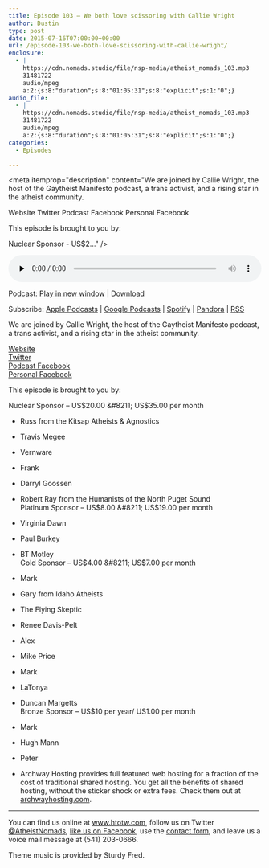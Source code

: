 ```yaml
---
title: Episode 103 – We both love scissoring with Callie Wright
author: Dustin
type: post
date: 2015-07-16T07:00:00+00:00
url: /episode-103-we-both-love-scissoring-with-callie-wright/
enclosure:
  - |
    https://cdn.nomads.studio/file/nsp-media/atheist_nomads_103.mp3
    31481722
    audio/mpeg
    a:2:{s:8:"duration";s:8:"01:05:31";s:8:"explicit";s:1:"0";}
audio_file:
  - |
    https://cdn.nomads.studio/file/nsp-media/atheist_nomads_103.mp3
    31481722
    audio/mpeg
    a:2:{s:8:"duration";s:8:"01:05:31";s:8:"explicit";s:1:"0";}
categories:
  - Episodes

---
```

<div itemscope itemtype="http://schema.org/AudioObject">
  <meta itemprop="name" content="Episode 103 &#8211; We both love scissoring with Callie Wright" />
  
  <meta itemprop="uploadDate" content="2015-07-16T01:00:00-06:00" />
  
  <meta itemprop="encodingFormat" content="audio/mpeg" />
  
  <meta itemprop="duration" content="PT1H05M31S" />
  
  <meta itemprop="description" content="We are joined by Callie Wright, the host of the Gaytheist Manifesto podcast, a trans activist, and a rising star in the atheist community.

Website
Twitter
Podcast Facebook
Personal Facebook

This episode is brought to you by:

Nuclear Sponsor - US$2..." />
  
  <meta itemprop="contentUrl" content="https://dts.podtrac.com/redirect.mp3/cdn.nomads.studio/file/nsp-media/atheist_nomads_103.mp3" />
  
  <meta itemprop="contentSize" content="30.0" />
  </p> 
  
  <div class="powerpress_player" id="powerpress_player_8360">
    <audio class="wp-audio-shortcode" id="audio-5133-104" preload="none" style="width: 100%;" controls="controls"><source type="audio/mpeg" src="https://dts.podtrac.com/redirect.mp3/cdn.nomads.studio/file/nsp-media/atheist_nomads_103.mp3?_=104" /><a href="https://dts.podtrac.com/redirect.mp3/cdn.nomads.studio/file/nsp-media/atheist_nomads_103.mp3">https://dts.podtrac.com/redirect.mp3/cdn.nomads.studio/file/nsp-media/atheist_nomads_103.mp3</a></audio>
  </div>
</div>

<p class="powerpress_links powerpress_links_mp3">
  Podcast: <a href="https://dts.podtrac.com/redirect.mp3/cdn.nomads.studio/file/nsp-media/atheist_nomads_103.mp3" class="powerpress_link_pinw" target="_blank" title="Play in new window" onclick="return powerpress_pinw('https://htotw.com/?powerpress_pinw=5133-podcast');" rel="nofollow">Play in new window</a> | <a href="https://dts.podtrac.com/redirect.mp3/cdn.nomads.studio/file/nsp-media/atheist_nomads_103.mp3" class="powerpress_link_d" title="Download" rel="nofollow" download="atheist_nomads_103.mp3">Download</a>
</p>

<p class="powerpress_links powerpress_subscribe_links">
  Subscribe: <a href="https://podcasts.apple.com/us/podcast/humanists-take-on-the-world/id530050098?mt=2&ls=1" class="powerpress_link_subscribe powerpress_link_subscribe_itunes" target="_blank" title="Subscribe on Apple Podcasts" rel="nofollow">Apple Podcasts</a> | <a href="https://www.google.com/podcasts?feed=aHR0cDovL2F0aGVpc3Rub21hZHMubGlic3luLmNvbS9yc3M%3D" class="powerpress_link_subscribe powerpress_link_subscribe_googleplay" target="_blank" title="Subscribe on Google Podcasts" rel="nofollow">Google Podcasts</a> | <a href="https://open.spotify.com/show/3LzK2xZGike6Tc1GEMtMbr?si=LieN9SNuTpq96smuaUsH8A" class="powerpress_link_subscribe powerpress_link_subscribe_spotify" target="_blank" title="Subscribe on Spotify" rel="nofollow">Spotify</a> | <a href="https://www.pandora.com/podcast/atheist-nomads/PC:10122?corr=62071012&part=ug" class="powerpress_link_subscribe powerpress_link_subscribe_pandora" target="_blank" title="Subscribe on Pandora" rel="nofollow">Pandora</a> | <a href="https://htotw.com/feed/podcast/" class="powerpress_link_subscribe powerpress_link_subscribe_rss" target="_blank" title="Subscribe via RSS" rel="nofollow">RSS</a>
</p>

We are joined by Callie Wright, the host of the Gaytheist Manifesto podcast, a trans activist, and a rising star in the atheist community.

<a href="http://gaytheistmanifesto.secularmediagroup.com/" target="_blank" rel="noopener">Website</a>  
<a href="https://twitter.com/gaytheistcallie" target="_blank" rel="noopener">Twitter</a>  
<a href="https://www.facebook.com/TheGaytheistManifesto?fref=ts" target="_blank" rel="noopener">Podcast Facebook</a>  
<a href="https://www.facebook.com/zach.wright513" target="_blank" rel="noopener">Personal Facebook</a>

This episode is brought to you by:

Nuclear Sponsor &#8211; US$20.00 &#8211; US$35.00 per month  
* Russ from the Kitsap Atheists & Agnostics  
* Travis Megee  
* Vernware  
* Frank  
* Darryl Goossen  
* Robert Ray from the Humanists of the North Puget Sound  
Platinum Sponsor &#8211; US$8.00 &#8211; US$19.00 per month  
* Virginia Dawn  
* Paul Burkey  
* BT Motley  
Gold Sponsor &#8211; US$4.00 &#8211; US$7.00 per month  
* Mark  
* Gary from Idaho Atheists  
* The Flying Skeptic  
* Renee Davis-Pelt  
* Alex  
* Mike Price  
* Mark  
* LaTonya  
* Duncan Margetts  
Bronze Sponsor &#8211; US$10 per year/ US1.00 per month  
* Mark  
* Hugh Mann  
* Peter

* Archway Hosting provides full featured web hosting for a fraction of the cost of traditional shared hosting. You get all the benefits of shared hosting, without the sticker shock or extra fees. Check them out at <a href="http://archwayhosting.com/" target="_blank" rel="noopener">archwayhosting.com</a>.

<hr width="500" />

You can find us online at <a href="https://www.htotw.com/" target="_blank" rel="noopener">www.htotw.com</a>, follow us on Twitter <a href="https://twitter.com/AtheistNomads" target="_blank" rel="noopener">@AtheistNomads</a>, <a href="https://htotw.com/facebook" target="_blank" rel="noopener">like us on Facebook</a>, use the [contact form](https://htotw.com/contact), and leave us a voice mail message at (541) 203-0666.

Theme music is provided by Sturdy Fred.